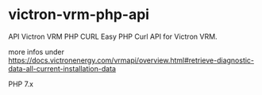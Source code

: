 # victron-vrm-php-api
API Victron VRM PHP CURL
Easy PHP Curl API for Victron VRM.

more infos under https://docs.victronenergy.com/vrmapi/overview.html#retrieve-diagnostic-data-all-current-installation-data

PHP 7.x
